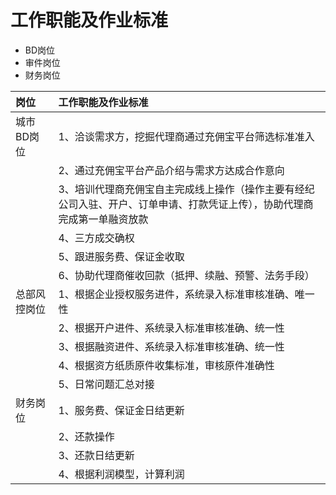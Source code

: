 # 工作职能及作业标准

* BD岗位
* 审件岗位
* 财务岗位

| 岗位 | 工作职能及作业标准 |
| :--- | :--- |
| 城市BD岗位 | 1、洽谈需求方，挖掘代理商通过充佣宝平台筛选标准准入 |
|  | 2、通过充佣宝平台产品介绍与需求方达成合作意向 |
|  | 3、培训代理商充佣宝自主完成线上操作（操作主要有经纪公司入驻、开户、订单申请、打款凭证上传），协助代理商完成第一单融资放款 |
|  | 4、三方成交确权 |
|  | 5、跟进服务费、保证金收取 |
|  | 6、协助代理商催收回款（抵押、续融、预警、法务手段） |
| 总部风控岗位 | 1、根据企业授权服务进件，系统录入标准审核准确、唯一性 |
|  | 2、根据开户进件、系统录入标准审核准确、统一性 |
|  | 3、根据融资进件、系统录入标准审核准确、统一性 |
|  | 4、根据资方纸质原件收集标准，审核原件准确性 |
|  | 5、日常问题汇总对接 |
| 财务岗位 | 1、服务费、保证金日结更新 |
|  | 2、还款操作 |
|  | 3、还款日结更新 |
|  | 4、根据利润模型，计算利润 |



